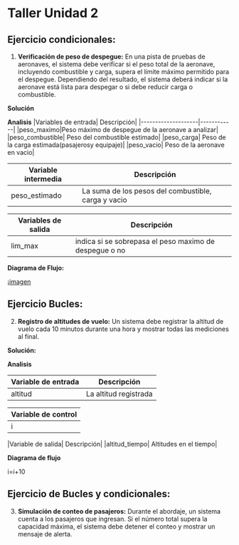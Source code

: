 # Taller Unidad 2

## Ejercicio condicionales:

1. **Verificación de peso de despegue:** En una pista de pruebas de aeronaves, el sistema debe verificar si el peso total de la aeronave, incluyendo combustible y carga, supera el límite máximo permitido para el despegue. Dependiendo del resultado, el sistema deberá indicar si la aeronave está lista para despegar o si debe reducir carga o combustible.

**Solución**

**Analisis**
 |Variables de entrada| Descripción|
 |--------------------|------------|
 |peso_maximo|Peso máximo de despegue de la aeronave a analizar|
 |peso_combustible| Peso del combustible estimado|
 |peso_carga| Peso de la carga estimada(pasajerosy equipaje)|
 |peso_vacio| Peso de la aeronave en vacio|

|Variable intermedia| Descripción|
|-------------------|------------|
|peso_estimado| La suma de los pesos del combustible, carga y vacio|

 |Variables de salida| Descripción|
 |-------------------|------------|
 |lim_max| indica si se sobrepasa el peso maximo de despegue o no|

**Diagrama de Flujo:**

¡[imagen](Diagrama_condicionales.png)

## Ejercicio Bucles:

2. **Registro de altitudes de vuelo:** Un sistema debe registrar la altitud de vuelo cada 10 minutos durante una hora y mostrar todas las mediciones al final.

**Solución:**

**Analisis**

|Variable de entrada| Descripción|
|-------------------|------------|
|altitud| La altitud registrada|

|Variable de control| 
|-------------------|
|i|

|Variable de salida| Descripción|
|altitud_tiempo| Altitudes en el tiempo|

**Diagrama de flujo**

i=i+10


## Ejercicio de Bucles y condicionales:

3. **Simulación de conteo de pasajeros:** Durante el abordaje, un sistema cuenta a los pasajeros que ingresan. Si el número total supera la capacidad máxima, el sistema debe detener el conteo y mostrar un mensaje de alerta.